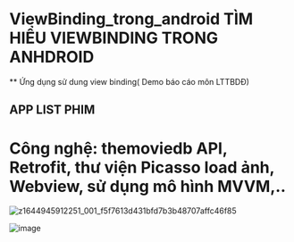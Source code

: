 # ViewBinding_trong_android TÌM HIỂU VIEWBINDING TRONG ANHDROID
** Ứng dụng sử dung view binding( Demo báo cáo môn LTTBDĐ)
## APP LIST PHIM
# Công nghệ: themoviedb API, Retrofit, thư viện Picasso load ảnh, Webview, sử dụng mô hình MVVM,..
![z1644945912251_001_f5f7613d431bfd7b3b48707affc46f85](https://user-images.githubusercontent.com/73639297/154444505-a049ba60-db65-438c-9079-cc78b2a9eb47.jpg)

![image](https://user-images.githubusercontent.com/73639297/154446374-9a5d8a26-e2f3-469b-af39-d3b5a8e5d42f.png)
